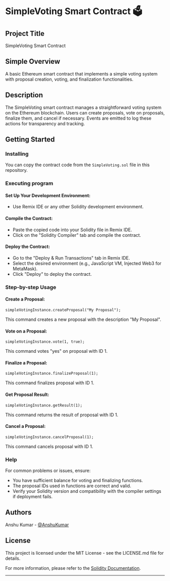 # SimpleVoting Smart Contract 🗳️

## Project Title
SimpleVoting Smart Contract

## Simple Overview
A basic Ethereum smart contract that implements a simple voting system with proposal creation, voting, and finalization functionalities.

## Description
The SimpleVoting smart contract manages a straightforward voting system on the Ethereum blockchain. Users can create proposals, vote on proposals, finalize them, and cancel if necessary. Events are emitted to log these actions for transparency and tracking.

## Getting Started

### Installing
You can copy the contract code from the `SimpleVoting.sol` file in this repository.

### Executing program

#### Set Up Your Development Environment:
- Use Remix IDE or any other Solidity development environment.

#### Compile the Contract:
- Paste the copied code into your Solidity file in Remix IDE.
- Click on the "Solidity Compiler" tab and compile the contract.

#### Deploy the Contract:
- Go to the "Deploy & Run Transactions" tab in Remix IDE.
- Select the desired environment (e.g., JavaScript VM, Injected Web3 for MetaMask).
- Click "Deploy" to deploy the contract.

### Step-by-step Usage

#### Create a Proposal:
```solidity
simpleVotingInstance.createProposal("My Proposal");
```
This command creates a new proposal with the description "My Proposal".

#### Vote on a Proposal:
```solidity
simpleVotingInstance.vote(1, true);
```
This command votes "yes" on proposal with ID 1.

#### Finalize a Proposal:
```solidity
simpleVotingInstance.finalizeProposal(1);
```
This command finalizes proposal with ID 1.

#### Get Proposal Result:
```solidity
simpleVotingInstance.getResult(1);
```
This command returns the result of proposal with ID 1.

#### Cancel a Proposal:
```solidity
simpleVotingInstance.cancelProposal(1);
```
This command cancels proposal with ID 1.

### Help
For common problems or issues, ensure:
- You have sufficient balance for voting and finalizing functions.
- The proposal IDs used in functions are correct and valid.
- Verify your Solidity version and compatibility with the compiler settings if deployment fails.

## Authors
Anshu Kumar - [@AnshuKumar](https://github.com/Ansh-Ks18)

## License
This project is licensed under the MIT License - see the LICENSE.md file for details.

For more information, please refer to the [Solidity Documentation](https://docs.soliditylang.org/).

---
